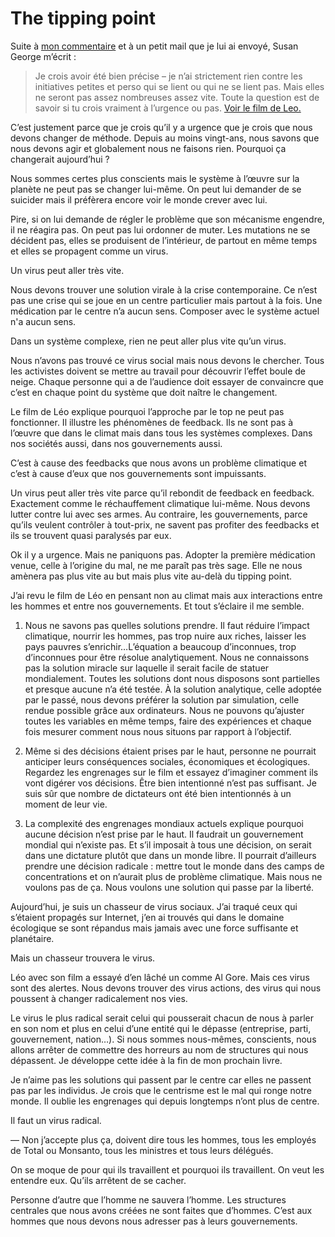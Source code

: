 # The tipping point

Suite à [mon commentaire](/2008/11/17/we-must-think-big/) et à un petit mail que je lui ai envoyé, Susan George m’écrit :

> Je crois avoir été bien précise – je n’ai strictement rien contre les initiatives petites et perso qui se lient ou qui ne se lient pas. Mais elles ne seront pas assez nombreuses assez vite. Toute la question est de savoir si tu crois vraiment à l’urgence ou pas. [Voir le film de Leo.](http://www.wakeupfreakout.org)

C’est justement parce que je crois qu’il y a urgence que je crois que nous devons changer de méthode. Depuis au moins vingt-ans, nous savons que nous devons agir et globalement nous ne faisons rien. Pourquoi ça changerait aujourd’hui ?

Nous sommes certes plus conscients mais le système à l’œuvre sur la planète ne peut pas se changer lui-même. On peut lui demander de se suicider mais il préfèrera encore voir le monde crever avec lui.

Pire, si on lui demande de régler le problème que son mécanisme engendre, il ne réagira pas. On peut pas lui ordonner de muter. Les mutations ne se décident pas, elles se produisent de l’intérieur, de partout en même temps et elles se propagent comme un virus.

Un virus peut aller très vite.

Nous devons trouver une solution virale à la crise contemporaine. Ce n’est pas une crise qui se joue en un centre particulier mais partout à la fois. Une médication par le centre n’a aucun sens. Composer avec le système actuel n'a aucun sens.

Dans un système complexe, rien ne peut aller plus vite qu’un virus.

Nous n’avons pas trouvé ce virus social mais nous devons le chercher. Tous les activistes doivent se mettre au travail pour découvrir l’effet boule de neige. Chaque personne qui a de l’audience doit essayer de convaincre que c’est en chaque point du système que doit naître le changement.

Le film de Léo explique pourquoi l’approche par le top ne peut pas fonctionner. Il illustre les phénomènes de feedback. Ils ne sont pas à l’œuvre que dans le climat mais dans tous les systèmes complexes. Dans nos sociétés aussi, dans nos gouvernements aussi.

C’est à cause des feedbacks que nous avons un problème climatique et c’est à cause d’eux que nos gouvernements sont impuissants.

Un virus peut aller très vite parce qu’il rebondit de feedback en feedback. Exactement comme le réchauffement climatique lui-même. Nous devons lutter contre lui avec ses armes. Au contraire, les gouvernements, parce qu’ils veulent contrôler à tout-prix, ne savent pas profiter des feedbacks et ils se trouvent quasi paralysés par eux.

Ok il y a urgence. Mais ne paniquons pas. Adopter la première médication venue, celle à l’origine du mal, ne me paraît pas très sage. Elle ne nous amènera pas plus vite au but mais plus vite au-delà du tipping point.

J’ai revu le film de Léo en pensant non au climat mais aux interactions entre les hommes et entre nos gouvernements. Et tout s’éclaire il me semble.

1. Nous ne savons pas quelles solutions prendre. Il faut réduire l’impact climatique, nourrir les hommes, pas trop nuire aux riches, laisser les pays pauvres s’enrichir…L’équation a beaucoup d’inconnues, trop d’inconnues pour être résolue analytiquement. Nous ne connaissons pas la solution miracle sur laquelle il serait facile de statuer mondialement. Toutes les solutions dont nous disposons sont partielles et presque aucune n’a été testée. À la solution analytique, celle adoptée par le passé, nous devons préférer la solution par simulation, celle rendue possible grâce aux ordinateurs. Nous ne pouvons qu’ajuster toutes les variables en même temps, faire des expériences et chaque fois mesurer comment nous nous situons par rapport à l’objectif.

2. Même si des décisions étaient prises par le haut, personne ne pourrait anticiper leurs conséquences sociales, économiques et écologiques. Regardez les engrenages sur le film et essayez d’imaginer comment ils vont digérer vos décisions. Être bien intentionné n’est pas suffisant. Je suis sûr que nombre de dictateurs ont été bien intentionnés à un moment de leur vie.

3. La complexité des engrenages mondiaux actuels explique pourquoi aucune décision n’est prise par le haut. Il faudrait un gouvernement mondial qui n’existe pas. Et s’il imposait à tous une décision, on serait dans une dictature plutôt que dans un monde libre. Il pourrait d’ailleurs prendre une décision radicale : mettre tout le monde dans des camps de concentrations et on n’aurait plus de problème climatique. Mais nous ne voulons pas de ça. Nous voulons une solution qui passe par la liberté.

Aujourd’hui, je suis un chasseur de virus sociaux. J’ai traqué ceux qui s’étaient propagés sur Internet, j’en ai trouvés qui dans le domaine écologique se sont répandus mais jamais avec une force suffisante et planétaire.

Mais un chasseur trouvera le virus.

Léo avec son film a essayé d’en lâché un comme Al Gore. Mais ces virus sont des alertes. Nous devons trouver des virus actions, des virus qui nous poussent à changer radicalement nos vies.

Le virus le plus radical serait celui qui pousserait chacun de nous à parler en son nom et plus en celui d’une entité qui le dépasse (entreprise, parti, gouvernement, nation…). Si nous sommes nous-mêmes, conscients, nous allons arrêter de commettre des horreurs au nom de structures qui nous dépassent. Je développe cette idée à la fin de mon prochain livre.

Je n’aime pas les solutions qui passent par le centre car elles ne passent pas par les individus. Je crois que le centrisme est le mal qui ronge notre monde. Il oublie les engrenages qui depuis longtemps n’ont plus de centre.

Il faut un virus radical.

— Non j’accepte plus ça, doivent dire tous les hommes, tous les employés de Total ou Monsanto, tous les ministres et tous leurs délégués.

On se moque de pour qui ils travaillent et pourquoi ils travaillent. On veut les entendre eux. Qu’ils arrêtent de se cacher.

Personne d’autre que l’homme ne sauvera l’homme. Les structures centrales que nous avons créées ne sont faites que d’hommes. C’est aux hommes que nous devons nous adresser pas à leurs gouvernements.